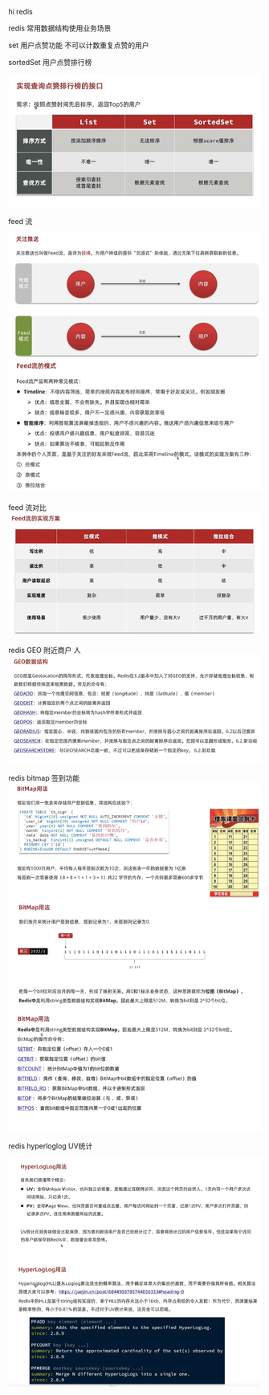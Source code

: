 hi redis

redis 常用数据结构使用业务场景

set 用户点赞功能 不可以计数重复点赞的用户

sortedSet 用户点赞排行榜

![avatar](00.redis-set-sortedset.jpg)


feed 流

![avatar](01.feed-redis.jpg)
![avatar](02.feed-models.jpg)

feed 流对比
![avatar](03.feed-methods-diff.jpg)


redis GEO 附近商户 人
![avatar](04.redis-geo.jpg)

redis bitmap 签到功能
![avatar](05.redis-bitmap.jpg)
![avatar](06.redis-bitmap.jpg)
![avatar](07.redis-bitmap.jpg)

redis hyperloglog UV统计

![avatar](08.redis-hyperloglog.jpg)
![avatar](09.redis-hyperloglog.jpg)






